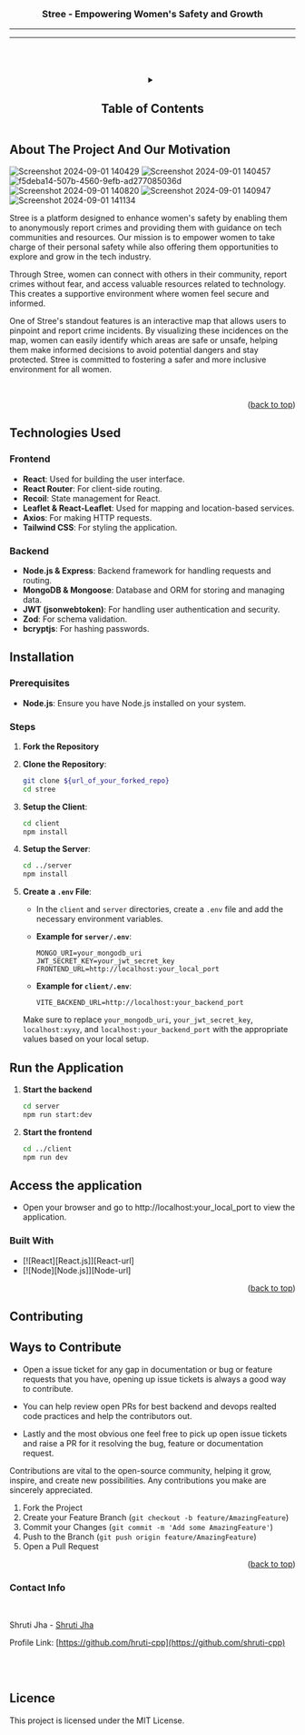 <a name="readme-top"></a>


<!-- PROJECT LOGO -->
<br />
<div align="center">
<!--     <img src="https://media.discordapp.net/attachments/794519160746541108/1061560277168029756/valky.png" alt="Logo" width="80" height="80"> -->
  </a>

  <h3 align="center" >Stree - Empowering Women's Safety and Growth</h3>
<hr/>
<hr/>

  <!-- <p align="center">
    An awesome README template to jumpstart your projects!
    <br />
    <a href="https://github.com/othneildrew/Best-README-Template"><strong>Explore the docs »</strong></a>
    <br />
    <br />
    <a href="https://github.com/othneildrew/Best-README-Template">View Demo</a>
    ·
    <a href="https://github.com/othneildrew/Best-README-Template/issues">Report Bug</a>
    ·
    <a href="https://github.com/othneildrew/Best-README-Template/issues">Request Feature</a>
  </p> -->
</div>

<br>
<br>
<br>


<!-- TABLE OF CONTENTS -->
<details align="center">
  <summary><h2>Table of Contents</h2></summary>
  <br/>
  <ol align="left">
    <li>
      <a href="#about-the-project">About The Project And Our Motivation</a>
      <ul>
        <li><a href="#built-with">Built With</a></li>
      </ul>
    </li>
    <li>
      <a href="#getting-started">Getting Started</a>
      <ul>
        <li><a href="#prerequisites">Prerequisites</a></li>
        <li><a href="#installation">Installation</a></li>
      </ul>
    </li>
    <li><a href="#usage">Usage</a></li>
    <li><a href="#contributing">Contributing</a></li>
    <!-- <li><a href="#license">License</a></li> -->
    <li><a href="#contact">Contact</a></li>
    <!-- <li><a href="#acknowledgments">Acknowledgments</a></li> -->
  </ol>
</details>



<!-- ABOUT THE PROJECT -->
## About The Project And Our Motivation
![Screenshot 2024-09-01 140429](https://github.com/user-attachments/assets/6dfe5973-6268-4c9c-9d12-9620aff816fc)
![Screenshot 2024-09-01 140457](https://github.com/user-attachments/assets/23593768-3dd0-4ec0-8150-5d58ea2edefe)
![f5deba14-507b-4560-9efb-ad277085036d](https://github.com/user-attachments/assets/5a332933-9256-4bb2-9902-fb98e791ca93)
![Screenshot 2024-09-01 140820](https://github.com/user-attachments/assets/fbb0f040-b22f-461b-9270-7e12f40671e3)
![Screenshot 2024-09-01 140947](https://github.com/user-attachments/assets/8858c2b3-7c7f-4aa9-9d3f-cbe31ce40b7b)
![Screenshot 2024-09-01 141134](https://github.com/user-attachments/assets/fa77b0ed-0570-45e0-a2f3-7c7f8438b555)





Stree is a platform designed to enhance women's safety by enabling them to anonymously report crimes and providing them with guidance on tech communities and resources. Our mission is to empower women to take charge of their personal safety while also offering them opportunities to explore and grow in the tech industry.

Through Stree, women can connect with others in their community, report crimes without fear, and access valuable resources related to technology. This creates a supportive environment where women feel secure and informed.

One of Stree's standout features is an interactive map that allows users to pinpoint and report crime incidents. By visualizing these incidences on the map, women can easily identify which areas are safe or unsafe, helping them make informed decisions to avoid potential dangers and stay protected. Stree is committed to fostering a safer and more inclusive environment for all women.

<br>




<p align="right">(<a href="#readme-top">back to top</a>)</p>


## Technologies Used

### Frontend

- **React**: Used for building the user interface.
- **React Router**: For client-side routing.
- **Recoil**: State management for React.
- **Leaflet & React-Leaflet**: Used for mapping and location-based services.
- **Axios**: For making HTTP requests.
- **Tailwind CSS**: For styling the application.

### Backend

- **Node.js & Express**: Backend framework for handling requests and routing.
- **MongoDB & Mongoose**: Database and ORM for storing and managing data.
- **JWT (jsonwebtoken)**: For handling user authentication and security.
- **Zod**: For schema validation.
- **bcryptjs**: For hashing passwords.

## Installation

### Prerequisites

- **Node.js**: Ensure you have Node.js installed on your system.


### Steps

1. **Fork the Repository**

2. **Clone the Repository**:
   ```bash
   git clone ${url_of_your_forked_repo}
   cd stree
   ```

3. **Setup the Client**:

    ```bash
    cd client
    npm install
    ```
  
  
4. **Setup the Server**:
    ```bash
    cd ../server
    npm install
    ```



5. **Create a `.env` File**:

   - In the `client` and `server` directories, create a `.env` file and add the necessary environment variables.

   - **Example for `server/.env`**:
     ```plaintext
     MONGO_URI=your_mongodb_uri
     JWT_SECRET_KEY=your_jwt_secret_key
     FRONTEND_URL=http://localhost:your_local_port
     ```

   - **Example for `client/.env`**:
     ```plaintext
     VITE_BACKEND_URL=http://localhost:your_backend_port
     ```
   
   Make sure to replace `your_mongodb_uri`, `your_jwt_secret_key`, `localhost:xyxy`, and `localhost:your_backend_port` with the appropriate values based on your local setup.

## Run the Application

1. **Start the backend**

    ```bash
    cd server
    npm run start:dev
    ```
2. **Start the frontend**

    ```bash
    cd ../client
    npm run dev
   ```

## Access the application

- Open your browser and go to http://localhost:your_local_port to view the application.

### Built With

* [![React][React.js]][React-url]
* [![Node][Node.js]][Node-url]

<p align="right">(<a href="#readme-top">back to top</a>)</p>

## Contributing
## Ways to Contribute


- Open a issue ticket for any gap in documentation or bug or feature requests that you have, opening up issue tickets is always a good way to contribute.

- You can help review open PRs for best backend and devops realted code practices and help the contributors out.

- Lastly and the most obvious one feel free to pick up open issue tickets and raise a PR for it resolving the bug, feature or documentation request.


Contributions are vital to the open-source community, helping it grow, inspire, and create new possibilities. Any contributions you make are sincerely appreciated.

1. Fork the Project
2. Create your Feature Branch (`git checkout -b feature/AmazingFeature`)
3. Commit your Changes (`git commit -m 'Add some AmazingFeature'`)
4. Push to the Branch (`git push origin feature/AmazingFeature`)
5. Open a Pull Request

<p align="right">(<a href="#readme-top">back to top</a>)</p>



<!-- LICENSE -->
<!-- ## License

Distributed under the MIT License. See `LICENSE.txt` for more information.

<p align="right">(<a href="#readme-top">back to top</a>)</p>
 -->


<!-- CONTACT -->



### Contact Info
<br>

Shruti Jha - [Shruti Jha](https://www.linkedin.com/in/shruti-jha-793248249/)

Profile Link: [https://github.com/hruti-cpp](https://github.com/shruti-cpp)




<br>
<br>




## Licence

This project is licensed under the MIT License.
